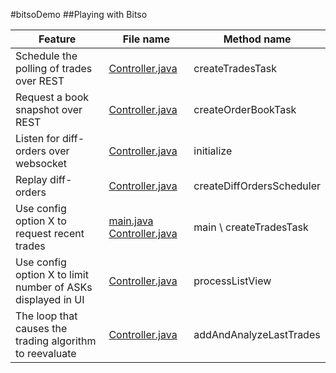 #bitsoDemo
##Playing with Bitso

|Feature|File name|Method name|
|-------|---------|-----------|
|Schedule the polling of trades over REST|[Controller.java](https://github.com/mzavaletanearsoft/bitsoDemo/blob/master/src/main/java/com/demo/bitso/controller/Controller.java)|createTradesTask|
|Request a book snapshot over REST|[Controller.java](https://github.com/mzavaletanearsoft/bitsoDemo/blob/master/src/main/java/com/demo/bitso/controller/Controller.java)|createOrderBookTask|
|Listen for diff-orders over websocket|[Controller.java](https://github.com/mzavaletanearsoft/bitsoDemo/blob/master/src/main/java/com/demo/bitso/controller/Controller.java)|initialize|
|Replay diff-orders|[Controller.java](https://github.com/mzavaletanearsoft/bitsoDemo/blob/master/src/main/java/com/demo/bitso/controller/Controller.java)|createDiffOrdersScheduler|
|Use config option X to request  recent trades|[main.java](https://github.com/mzavaletanearsoft/bitsoDemo/blob/master/src/main/java/com/demo/bitso/view/main.java) [Controller.java](https://github.com/mzavaletanearsoft/bitsoDemo/blob/master/src/main/java/com/demo/bitso/controller/Controller.java)|main \ createTradesTask|
|Use config option X to limit number of ASKs displayed in UI|[Controller.java](https://github.com/mzavaletanearsoft/bitsoDemo/blob/master/src/main/java/com/demo/bitso/controller/Controller.java)|processListView|
|The loop that causes the trading algorithm to reevaluate|[Controller.java](https://github.com/mzavaletanearsoft/bitsoDemo/blob/master/src/main/java/com/demo/bitso/controller/Controller.java)|addAndAnalyzeLastTrades|

